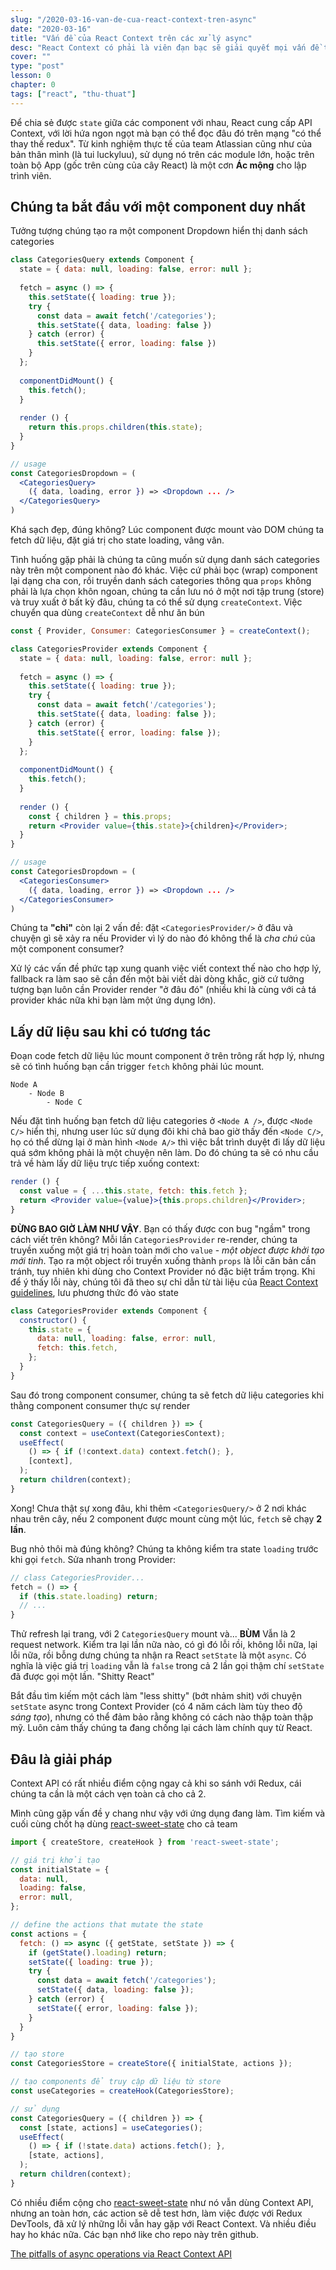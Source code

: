 ```yaml
---
slug: "/2020-03-16-van-de-cua-react-context-tren-async"
date: "2020-03-16"
title: "Vấn đề của React Context trên các xử lý async"
desc: "React Context có phải là viên đạn bạc sẽ giải quyết mọi vấn đề thay cho Redux hay không?"
cover: ""
type: "post"
lesson: 0
chapter: 0
tags: ["react", "thu-thuat"]
--- 
```



Để chia sẻ được `state` giữa các component với nhau, React cung cấp API Context, với lời hứa ngon ngọt mà bạn có thể đọc đâu đó trên mạng "có thể thay thế redux". Từ kinh nghiệm thực tế của team Atlassian cũng như của bản thân mình (là tui luckyluu), sử dụng nó trên các module lớn, hoặc trên toàn bộ App (gốc trên cùng của cây React) là một cơn **Ác mộng** cho lập trình viên.

## Chúng ta bắt đầu với một component duy nhất

Tưởng tượng chúng tạo ra một component Dropdown hiển thị danh sách categories

```jsx
class CategoriesQuery extends Component {
  state = { data: null, loading: false, error: null };
  
  fetch = async () => {
    this.setState({ loading: true });
    try {
      const data = await fetch('/categories');
      this.setState({ data, loading: false })
    } catch (error) {
      this.setState({ error, loading: false })
    } 
  };
  
  componentDidMount() { 
    this.fetch();
  }
  
  render () {
    return this.props.children(this.state);
  } 
}

// usage
const CategoriesDropdown = ( 
  <CategoriesQuery>
    ({ data, loading, error }) => <Dropdown ... />
  </CategoriesQuery>
)
```

Khá sạch đẹp, đúng không? Lúc component được mount vào DOM chúng ta fetch dữ liệu, đặt giá trị cho state loading, vâng vân.

Tình huống gặp phải là chúng ta cũng muốn sử dụng danh sách categories này trên một component nào đó khác. Việc cứ phải bọc (wrap) component lại dạng cha con, rồi truyền danh sách categories thông qua `props` không phải là lựa chọn khôn ngoan, chúng ta cần lưu nó ở một nơi tập trung (store) và truy xuất ở bất kỳ đâu, chúng ta có thể sử dụng `createContext`. Việc chuyển qua dùng `createContext` dễ như ăn bún

```jsx
const { Provider, Consumer: CategoriesConsumer } = createContext();

class CategoriesProvider extends Component {
  state = { data: null, loading: false, error: null };
  
  fetch = async () => {
    this.setState({ loading: true }); 
    try {
      const data = await fetch('/categories');
      this.setState({ data, loading: false });
    } catch (error) { 
      this.setState({ error, loading: false });
    } 
  };
  
  componentDidMount() {
    this.fetch();
  }
  
  render () {
    const { children } = this.props;
    return <Provider value={this.state}>{children}</Provider>; 
  }
}

// usage
const CategoriesDropdown = ( 
  <CategoriesConsumer>
    ({ data, loading, error }) => <Dropdown ... />
  </CategoriesConsumer>
)
```

Chúng ta **"chỉ"** còn lại 2 vấn đề: đặt `<CategoriesProvider/>` ở đâu và chuyện gì sẽ xảy ra nếu Provider vì lý do nào đó không thể là *cha chú* của một component consumer?

Xử lý các vấn đề phức tạp xung quanh việc viết context thế nào cho hợp lý, fallback ra làm sao sẽ cần đến một bài viết dài dòng khắc, giờ cứ tưởng tượng bạn luôn cần Provider render "ở đâu đó" (nhiều khi là cùng với cả tá provider khác nữa khi bạn làm một ứng dụng lớn).

## Lấy dữ liệu sau khi có tương tác

Đoạn code fetch dữ liệu lúc mount component ở trên trông rất hợp lý, nhưng sẽ có tình huống bạn cần trigger `fetch` không phải lúc mount.

```
Node A
    - Node B
        - Node C 
```

Nếu đặt tình huống bạn fetch dữ liệu categories ở `<Node A />`,  được `<Node C/>` hiển thị, nhưng user lúc sử dụng đôi khi chả bao giờ thấy đến `<Node C/>`, họ có thể dừng lại ở màn hình `<Node A/>` thì việc bắt trình duyệt đi lấy dữ liệu quá sớm không phải là một chuyện nên làm. Do đó chúng ta sẽ có nhu cầu trả về hàm lấy dữ liệu trực tiếp xuống context:

```jsx
render () {
  const value = { ...this.state, fetch: this.fetch };
  return <Provider value={value}>{this.props.children}</Provider>;
}
```

**ĐỪNG BAO GIỜ LÀM NHƯ VẬY**. Bạn có thấy được con bug "ngầm" trong cách viết trên không? Mỗi lần `CategoriesProvider` re-render, chúng ta truyền xuống một giá trị hoàn toàn mới cho `value` - *một object được khởi tạo mới tinh*. Tạo ra một object rồi truyền xuống thành `props` là lỗi căn bản cần tránh, tuy nhiên khi dùng cho Context Provider nó đặc biệt trầm trọng. Khi để ý thấy lỗi này, chúng tôi đã theo sự chỉ dẫn từ tài liệu của [React Context guidelines](https://reactjs.org/docs/context.html#caveats), lưu phương thức đó vào state

```jsx
class CategoriesProvider extends Component {
  constructor() {
    this.state = {
      data: null, loading: false, error: null,
      fetch: this.fetch,
    };
  }
}
```

Sau đó trong component consumer, chúng ta sẽ fetch dữ liệu categories khi thằng component consumer thực sự render

```jsx
const CategoriesQuery = ({ children }) => {
  const context = useContext(CategoriesContext);
  useEffect(
    () => { if (!context.data) context.fetch(); },
    [context], 
  );
  return children(context);
}
```

Xong! Chưa thật sự xong đâu, khi thêm `<CategoriesQuery/>` ở 2 nơi khác nhau trên cây, nếu 2 component được mount cùng một lúc, `fetch` sẽ chạy **2 lần**.

Bug nhỏ thôi mà đúng không? Chúng ta không kiểm tra state `loading` trước khi gọi `fetch`. Sửa nhanh trong Provider:

```js
// class CategoriesProvider...
fetch = () => {
  if (this.state.loading) return;
  // ...
}
```

Thử refresh lại trang, với 2 `CategoriesQuery` mount và... **BÙM** Vẫn là 2 request network. Kiểm tra lại lần nữa nào, có gì đó lỗi rồi, không lỗi nữa, lại lỗi nữa, rồi bỗng dưng chúng ta nhận ra React `setState` là một `async`. Có nghĩa là việc giá trị `loading` vẫn là `false` trong cả 2 lần gọi thậm chí `setState` đã được gọi một lần. "Shitty React"

Bắt đầu tìm kiếm một cách làm "less shitty" (bớt nhảm shit) với chuyện `setState` async trong Context Provider (có 4 năm cách làm tùy theo độ *sáng tạo*), nhưng có thể đảm bảo rằng không có cách nào thập toàn thập mỹ. Luôn cảm thấy chúng ta đang chống lại cách làm chính quy từ React.

## Đâu là giải pháp

Context API có rất nhiều điểm cộng ngay cả khi so sánh với Redux, cái chúng ta cần là một cách vẹn toàn cả cho cả 2.

Mình cũng gặp vấn đề y chang như vậy với ứng dụng đang làm. Tìm kiếm và cuối cùng chốt hạ dùng [react-sweet-state](https://atlassian.github.io/react-sweet-state/) cho cả team

```jsx
import { createStore, createHook } from 'react-sweet-state';

// giá trị khởi tạo
const initialState = {
  data: null, 
  loading: false,
  error: null,
};

// define the actions that mutate the state
const actions = {
  fetch: () => async ({ getState, setState }) => {
    if (getState().loading) return;
    setState({ loading: true }); 
    try {
      const data = await fetch('/categories');
      setState({ data, loading: false });
    } catch (error) { 
      setState({ error, loading: false });
    } 
  }
}

// tạo store
const CategoriesStore = createStore({ initialState, actions });

// tạo components để truy cập dữ liệu từ store
const useCategories = createHook(CategoriesStore);

// sử dụng
const CategoriesQuery = ({ children }) => {
  const [state, actions] = useCategories();
  useEffect(
    () => { if (!state.data) actions.fetch(); },
    [state, actions], 
  );
  return children(context);
}
```

Có nhiều điểm cộng cho [react-sweet-state](https://atlassian.github.io/react-sweet-state/) như nó vẫn dùng Context API, nhưng an toàn hơn, các action sẽ dễ test hơn, làm việc được với Redux DevTools, đã xử lý những lỗi vẫn hay gặp với React Context. Và nhiều điều hay ho khác nữa. Các bạn nhớ like cho repo này trên github.


[The pitfalls of async operations via React Context API](https://medium.com/@albertogasparin/the-pitfalls-of-async-operations-via-react-context-api-ab987d4290e6)